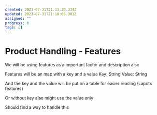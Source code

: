```yaml
---
created: 2023-07-31T21:13:20.334Z
updated: 2023-07-31T21:18:05.301Z
assigned: ""
progress: 0
tags: []
---
```


# Product Handling - Features

We will be using features as a important factor and description also

Features will be an map with a key and a value
Key: String
Value: String

And the key and the value will be put on a table for easier reading (Lapots features)

Or without key also might use the value only

Should find a way to handle this
